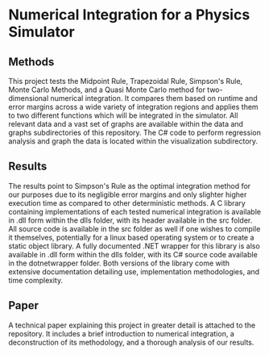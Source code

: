 # Numerical Integration for a Physics Simulator

## Methods
This project tests the Midpoint Rule, Trapezoidal Rule, Simpson's Rule, Monte Carlo Methods, and a Quasi Monte Carlo method for two-dimensional numerical integration.
It compares them based on runtime and error margins across a wide variety of integration regions and applies them to two different functions which will be integrated in the simulator.
All relevant data and a vast set of graphs are available within the data and graphs subdirectories of this repository. The C# code to perform regression analysis and graph the data is located within the
visualization subdirectory.

## Results
The results point to Simpson's Rule as the optimal integration method for our purposes due to its negligible error margins and only slighter higher execution time as compared to other deterministic methods.
A C library containing implementations of each tested numerical integration is available in .dll form within the dlls folder, with its header available in the src folder. All source code is available in the
src folder as well if one wishes to compile it themselves, potentially for a linux based operating system or to create a static object library. A fully documented .NET wrapper for this library is also 
available in .dll form within the dlls folder, with its C# source code available in the dotnetwrapper folder. Both versions of the library come with extensive documentation detailing use, implementation
methodologies, and time complexity. 

## Paper
A technical paper explaining this project in greater detail is attached to the repository. It includes a brief introduction to numerical integration, a deconstruction of its methodology, and a thorough
analysis of our results.
